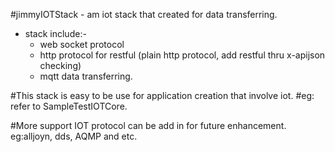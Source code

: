 #jimmyIOTStack - am iot stack that created for data transferring.
* stack include:-
	- web socket protocol
	- http protocol for restful (plain http protocol, add restful thru x-apijson checking)
	- mqtt data transferring.
	
#This stack is easy to be use for application creation that involve iot.
#eg: refer to SampleTestIOTCore.

#More support IOT protocol can be add in for future enhancement. eg:alljoyn, dds, AQMP and etc.
